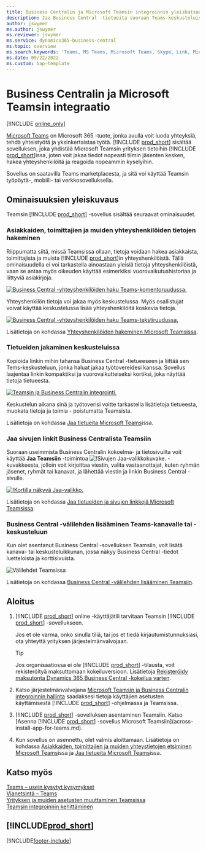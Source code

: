 ```yaml
---
title: Business Centralin ja Microsoft Teamsin integroinnin yleiskatsaus | Microsoft Docs
description: Jaa Business Central -tietueita suoraan Teams-keskusteluissa.
author: jswymer
ms.author: jswymer
ms.reviewer: jswymer
ms.service: dynamics365-business-central
ms.topic: overview
ms.search.keywords: 'Teams, MS Teams, Microsoft Teams, Skype, Link, Microsoft 365, collaborate, collaboration, teamwork'
ms.date: 09/22/2022
ms.custom: bap-template
---
```


# <a name="business-central-and-microsoft-teams-integration"></a><a name="business-central-and-microsoft-teams-integration"></a><a name="business-central-and-microsoft-teams-integration"></a>Business Centralin ja Microsoft Teamsin integraatio

[!INCLUDE [online_only](includes/online_only.md)]

[Microsoft Teams](https://www.microsoft.com/en-us/microsoft-365/microsoft-teams) on Microsoft 365 -tuote, jonka avulla voit luoda yhteyksiä, tehdä yhteistyötä ja yksinkertaistaa työtä. [!INCLUDE [prod_short](includes/prod_short.md)] sisältää sovelluksen, joka yhdistää Microsoft Teamsin yrityksen tietoihin [!INCLUDE [prod_short](includes/prod_short.md)]issa, joten voit jakaa tiedot nopeasti tiimin jäsenten kesken, hakea yhteyshenkilöitä ja reagoida nopeammin kyselyihin.

Sovellus on saatavilla Teams marketplacesta, ja sitä voi käyttää Teamsin työpöytä-, mobiili- tai verkkosovelluksella.

## <a name="features-overview"></a><a name="features-overview"></a><a name="features-overview"></a>Ominaisuuksien yleiskuvaus

Teamsin [!INCLUDE [prod_short](includes/prod_short.md)] -sovellus sisältää seuraavat ominaisuudet.

### <a name="look-up-details-of-customers-vendors-and-other-contacts"></a><a name="look-up-details-of-customers-vendors-and-other-contacts"></a><a name="look-up-details-of-customers-vendors-and-other-contacts"></a>Asiakkaiden, toimittajien ja muiden yhteyshenkilöiden tietojen hakeminen

Riippumatta siitä, missä Teamsissa ollaan, tietoja voidaan hakea asiakkaista, toimittajista ja muista [!INCLUDE [prod_short](includes/prod_short.md)]in yhteyshenkilöistä. Tällä ominaisuudella ei voi tarkastella ainoastaan yleisiä tietoja yhteyshenkilöistä, vaan se antaa myös oikeuden käyttää esimerkiksi vuorovaikutushistoriaa ja liittyviä asiakirjoja.

 [![Business Central -yhteyshenkilöiden haku Teams-komentoruudussa.](media/teams-contacts-overview.png)](media/teams-contacts-overview.png#lightbox)

Yhteyshenkilön tietoja voi jakaa myös keskustelussa. Myös osallistujat voivat käyttää keskustelussa lisää yhteyshenkilöitä koskevia tietoja.

 [![Business Central -yhteyshenkilöiden haku Teams-tekstiruudussa.](media/teams-contacts.png)](media/teams-contacts.png#lightbox)

Lisätietoja on kohdassa [Yhteyshenkilöiden hakeminen Microsoft Teamsissa](across-search-contacts-teams.md).

### <a name="share-records-in-conversations"></a><a name="share-records-in-conversations"></a><a name="share-records-in-conversations"></a>Tietueiden jakaminen keskusteluissa

Kopioida linkin mihin tahansa Business Central -tietueeseen ja liittää sen Tems-keskusteluun, jonka haluat jakaa työtovereidesi kanssa. Sovellus laajentaa linkin kompaktiksi ja vuorovaikutteiseksi kortiksi, joka näyttää tietoja tietueesta.

[![Teamsin ja Business Centralin integrointi.](media/teams-intro-vBC20.png)](media/teams-intro-vBC20.png#lightbox)

Keskustelun aikana sinä ja työtoverisi voitte tarkastella lisätietoja tietueesta, muokata tietoja ja toimia - poistumatta Teamsista.

Lisätietoja on kohdassa [Jaa tietueita Microsoft Teams](across-working-with-teams.md)issa.

### <a name="share-links-from-pages-in-business-central-to-teams"></a><a name="share-links-from-pages-in-business-central-to-teams"></a><a name="share-links-from-pages-in-business-central-to-teams"></a>Jaa sivujen linkit Business Centralista Teamsiin

Suoraan useimmista Business Centralin kokoelma- ja tietosivuilta voit käyttää **Jaa Teamsiin** -toimintoa ![!Sivujen Jaa-valikkokuvake.](media/share-icon.png "Kortilla näkyvä Jaa-valikko.") -kuvakkeesta, jolloin voit kirjoittaa viestin, valita vastaanottajat, kuten ryhmän jäsenet, ryhmät tai kanavat, ja lähettää viestin ja linkin Business Central -sivulle.

[![!Kortilla näkyvä Jaa-valikko.](media/teams-share-link-v2.png "Kortilla näkyvä Jaa-valikko.")](media/teams-share-link-v2.png#lightbox)

<!--![!The Share menu displayed on a card.](media/teams-share-link.png "The Share menu displayed on a card.")-->

Lisätietoja on kohdassa [Jaa tietueiden ja sivujen linkkejä Microsoft Teamsissa](across-working-with-teams.md#share-link).

### <a name="add-a-business-central-tab-to-teams-channel-or-chat"></a><a name="add-a-business-central-tab-to-teams-channel-or-chat"></a><a name="add-a-business-central-tab-to-teams-channel-or-chat"></a>Business Central -välilehden lisääminen Teams-kanavalle tai -keskusteluun

Kun olet asentanut Business Central -sovelluksen Teamsiin, voit lisätä kanava- tai keskusteluikkunan, jossa näkyy Business Central -tiedot luetteloista ja korttisivuista.

![Välilehdet Teamsissa](media/teams-tabs-border.png)

Lisätietoja on kohdassa [Business Central -välilehden lisääminen Teamsiin](across-teams-tab.md).

## <a name="get-started"></a><a name="get-started"></a><a name="get-started"></a>Aloitus

1. [!INCLUDE [prod_short](includes/prod_short.md)] online -käyttäjätili tarvitaan Teamsin [!INCLUDE [prod_short](includes/prod_short.md)] -sovellukseen.

    Jos et ole varma, onko sinulla tiliä, tai jos et tiedä kirjautumistunnuksiasi, ota yhteyttä yrityksen järjestelmänvalvojaan.

    > [!TIP]
    > Jos organisaatiossa ei ole [!INCLUDE [prod_short](includes/prod_short.md)] -tilausta, voit rekisteröityä maksuttomaan kokeiluversioon. Lisätietoja [Rekisteröidy maksutonta Dynamics 365 Business Central -kokeilua varten](trial-signup.md).

2. Katso järjestelmänvalvojana [Microsoft Teamsin ja Business Centralin integroinnin hallinta](admin-teams-integration.md) saadaksesi tietoja käyttäjien asetusten käyttämisestä [!INCLUDE [prod_short](includes/prod_short.md)] -ohjelmassa ja Teamsissa.
3. [!INCLUDE [prod_short](includes/prod_short.md)] -sovelluksen asentaminen Teamsiin. Katso [Asenna [!INCLUDE [prod_short](includes/prod_short.md)] -sovellus Microsoft Teamsiin](across-install-app-for-teams.md).
4. Kun sovellus on asennettu, olet valmis aloittamaan. Lisätietoja on kohdassa [Asiakkaiden, toimittajien ja muiden yhteystietojen etsiminen Microsoft Teams](across-search-contacts-teams.md)issa ja [Jaa tietueita Microsoft Teams](across-working-with-teams.md)issa.

## <a name="see-also"></a><a name="see-also"></a><a name="see-also"></a>Katso myös

[Teams – usein kysytyt kysymykset](teams-faq.md)  
[Vianetsintä – Teams](admin-teams-troubleshooting.md)  
[Yrityksen ja muiden asetusten muuttaminen Teamsissa](across-teams-settings.md)  
[Teamsin integroinnin kehittäminen](/dynamics365/business-central/dev-itpro/developer/devenv-develop-for-teams)
  
## [!INCLUDE[prod_short](includes/free_trial_md.md)]


[!INCLUDE[footer-include](includes/footer-banner.md)]
